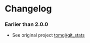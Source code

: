 # Changelog

### Earlier than 2.0.0
 * See original project [tomgi/git_stats](https://github.com/tomgi/git_stats)
